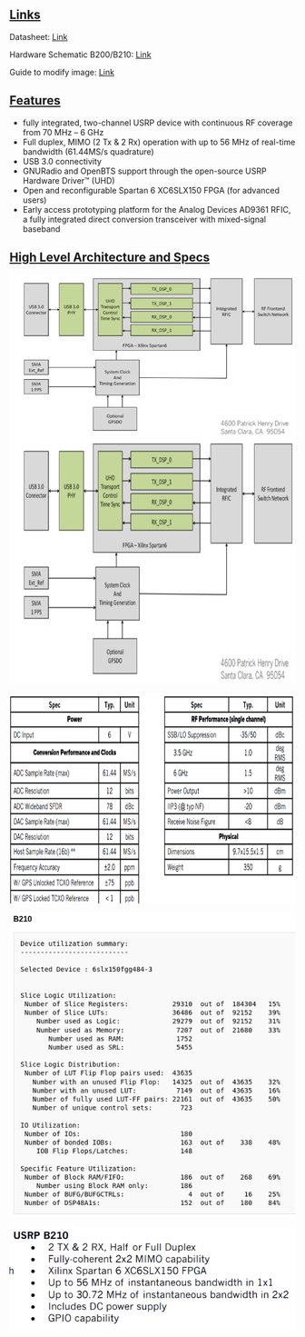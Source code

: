 ## <span style="text-decoration: underline;">Links</span>

Datasheet: [Link](https://www.ettus.com/wp-content/uploads/2019/01/b200-b210_spec_sheet.pdf)

Hardware Schematic B200/B210:
[Link](https://files.ettus.com/schematics/b200/b210.pdf)

Guide to modify image:
[Link](https://files.ettus.com/manual/md_usrp3_build_instructions.html)

## <span style="text-decoration: underline;">Features</span>

- fully integrated, two-channel USRP device with continuous RF coverage from 70
  MHz – 6 GHz
- Full duplex, MIMO (2 Tx & 2 Rx) operation with up to 56 MHz of real-time
  bandwidth (61.44MS/s quadrature)
- USB 3.0 connectivity
- GNURadio and OpenBTS support through the open-source USRP Hardware Driver™
  (UHD)
- Open and reconfigurable Spartan 6 XC6SLX150 FPGA (for advanced users)
- Early access prototyping platform for the Analog Devices AD9361 RFIC, a fully
  integrated direct conversion transceiver with mixed-signal baseband

<h2 style="text-align: left;"><span style="text-decoration: underline;">High Level Architecture and Specs</span></h2>

<img style="display: block; margin-left: auto; margin-right: auto;" src="images/arch_high_level.png" alt=""><img style="float: left;" src="../images/arch_high_level.png" alt="" width="762" height="434">
         <img src="../images/specs2.png" alt="" width="832" height="370">

<img style="caret-color: black;" src="../images/utilizationreport.png" alt="">

![](../images/specs.png)
